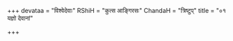 +++
devataa = "विश्वेदेवाः"
RShiH = "कुत्स आङ्गिरसः"
ChandaH = "त्रिष्टुप्"
title = "०१ यज्ञो देवानां"

+++
